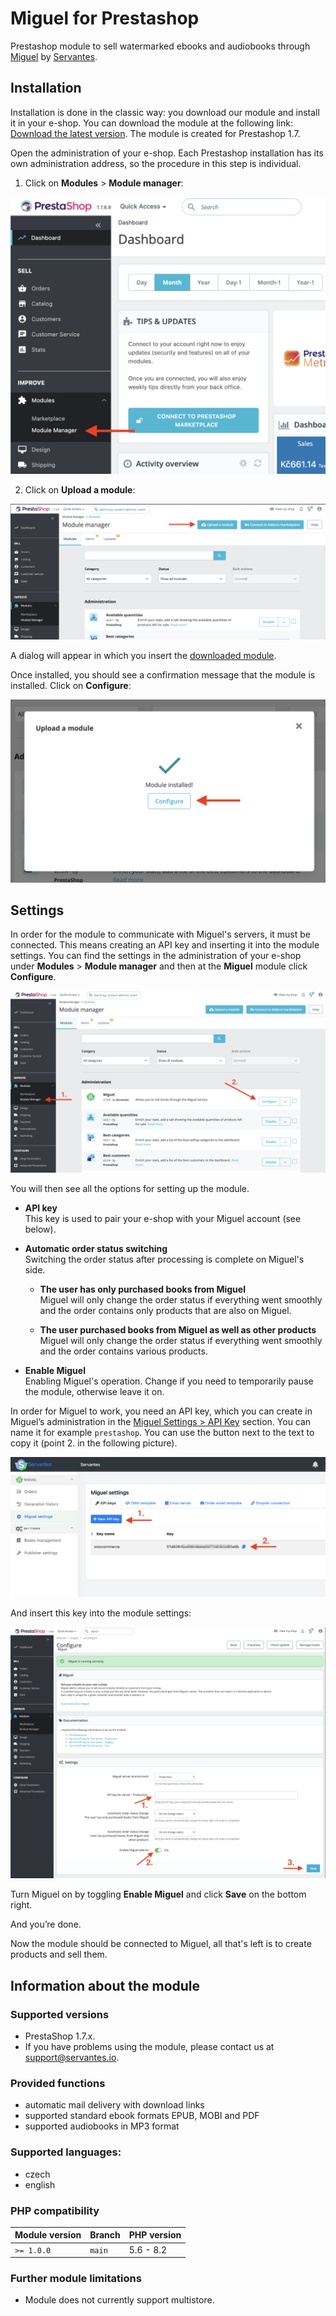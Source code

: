 # Miguel for Prestashop

Prestashop module to sell watermarked ebooks and audiobooks through [Miguel](https://servantes.cz/en/miguel) by [Servantes](https://servantes.cz/en/).

## Installation

Installation is done in the classic way: you download our module and install it in your e-shop. You can download the module at the following link: [Download the latest version](https://github.com/servantes-io/miguel-prestashop/releases/latest). The module is created for Prestashop 1.7.

Open the administration of your e-shop. Each Prestashop installation has its own administration address, so the procedure in this step is individual.

1. Click on **Modules** > **Module manager**:

![](doc/img/install/step_1.png)

2. Click on **Upload a module**:

![](doc/img/install/step_2.png)

A dialog will appear in which you insert the [downloaded module](https://github.com/servantes-io/miguel-prestashop/releases/latest).

Once installed, you should see a confirmation message that the module is installed. Click on **Configure**:

![](doc/img/install/step_3.png)


## Settings

In order for the module to communicate with Miguel's servers, it must be connected. This means creating an API key and inserting it into the module settings. You can find the settings in the administration of your e-shop under **Modules** > **Module manager** and then at the **Miguel** module click **Configure**.

![](doc/img/settings/modules_configure.png)

You will then see all the options for setting up the module.

- **API key**<br/>
  This key is used to pair your e-shop with your Miguel account (see below).

- **Automatic order status switching**<br/>
  Switching the order status after processing is complete on Miguel's side.

    - **The user has only purchased books from Miguel**<br/>
      Miguel will only change the order status if everything went smoothly and the order contains only products that are also on Miguel.

    - **The user purchased books from Miguel as well as other products**<br/>
      Miguel will only change the order status if everything went smoothly and the order contains various products.

- **Enable Miguel**<br/>
  Enabling Miguel's operation. Change if you need to temporarily pause the module, otherwise leave it on.

In order for Miguel to work, you need an API key, which you can create in Miguel’s administration in the [Miguel Settings > API Key](https://app.servantes.cz/miguel/settings) section. You can name it for example `prestashop`. You can use the button next to the text to copy it (point 2. in the following picture).

![](doc/img/settings/servantes_api_key.png)

And insert this key into the module settings:

![](doc/img/settings/settings_page.png)

Turn Miguel on by toggling **Enable Miguel** and click **Save** on the bottom right.

And you’re done.

Now the module should be connected to Miguel, all that's left is to create products and sell them.

## Information about the module

### Supported versions
- PrestaShop 1.7.x.
- If you have problems using the module, please contact us at [support@servantes.io](mailto:support@servantes.io).

### Provided functions
- automatic mail delivery with download links
- supported standard ebook formats EPUB, MOBI and PDF
- supported audiobooks in MP3 format

### Supported languages:
- czech
- english

### PHP compatibility

| Module version | Branch   | PHP version |
|----------------|----------|-------------|
| `>= 1.0.0`     | `main`   | 5.6 - 8.2   | 

### Further module limitations

- Module does not currently support multistore.

